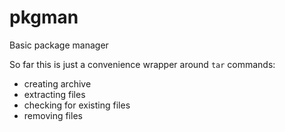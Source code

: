 # pkgman

Basic package manager

So far this is just a convenience wrapper around `tar` commands:

- creating archive
- extracting files
- checking for existing files
- removing files
